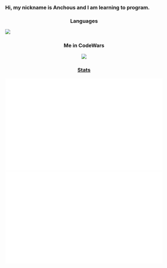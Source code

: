 
<h3>Hi, my nickname is Anchous and I am learning to program.</h3>

<h3 align="center">Languages</h3>

<img src="https://img.shields.io/badge/-Python-222222?style=for-the-badge&logo=python">

<h3 align="center">Me in CodeWars</h3>
<p align="center">
  <a href="https://www.codewars.com/users/Anchous" target="_blank">
         <img src="https://www.codewars.com/users/Anchous/badges/large">
</p>

<h3 align="center">Stats</h3>

<img src="https://github.com/Programmer-Anchous/github-stats-transparent/blob/output/generated/overview.svg">
<img src="https://github.com/Programmer-Anchous/github-stats-transparent/blob/output/generated/languages.svg">
